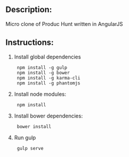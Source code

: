 ## Description:

Micro clone of Produc Hunt written in AngularJS

## Instructions:

1. Install global dependencies

        npm install -g gulp
        npm install -g bower
        npm install -g karma-cli
        npm install -g phantomjs 

2. Install node modules:

        npm install

3. Install bower dependencies:

        bower install

4. Run gulp

        gulp serve
